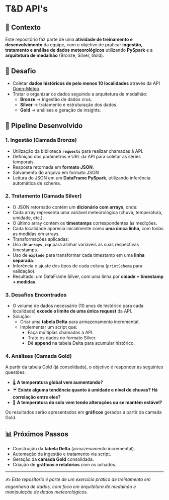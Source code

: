 # T&D API's

## 📌 Contexto
Este repositório faz parte de uma **atividade de treinamento e desenvolvimento** da equipe, com o objetivo de praticar **ingestão, tratamento e análise de dados meteorológicos** utilizando **PySpark** e a **arquitetura de medalhão** (Bronze, Silver, Gold).

## 🎯 Desafio
- Coletar **dados históricos de pelo menos 10 localidades** através da API [Open-Meteo](https://open-meteo.com/).
- Tratar e organizar os dados seguindo a arquitetura de medalhão:
  - **Bronze** → ingestão de dados crus.
  - **Silver** → tratamento e estruturação dos dados.
  - **Gold** → análises e geração de insights.

## 🔄 Pipeline Desenvolvido

### 1. Ingestão (Camada Bronze)
- Utilização da biblioteca **`requests`** para realizar chamadas à API.
- Definição dos parâmetros e URL da API para coletar as séries temporais.
- Resposta retornada em **formato JSON**.
- Salvamento do arquivo em formato JSON
- Leitura do JSON em um **DataFrame PySpark**, utilizando inferência automática de schema.

### 2. Tratamento (Camada Silver)
- O JSON retornado contém um **dicionário com arrays**, onde:
- Cada array representa uma variável meteorológica (chuva, temperatura, umidade, etc.).
- O último array contém os **timestamps** correspondentes às medições.
- Cada localidade aparecia inicialmente como **uma única linha**, com todas as medidas em arrays.
- Transformações aplicadas:
- Uso de **`arrays_zip`** para alinhar variáveis às suas respectivas timestamps.
- Uso de **`explode`** para transformar cada timestamp em uma **linha separada**.
- Inferência e ajuste dos tipos de cada coluna (`printSchema` para validação).
- Resultado: um DataFrame Silver, com uma linha por **cidade + timestamp + medidas**.

### 3. Desafios Encontrados
- O volume de dados necessário (10 anos de histórico para cada localidade) **excede o limite de uma única request** da API.
- Solução:
    - Criar uma **tabela Delta** para armazenamento incremental.
    - Implementar um script que:
        - Faça múltiplas chamadas à API.
        - Trate os dados no formato Silver.
        - Dê **append** na tabela Delta para acumular histórico.

### 4. Análises (Camada Gold)
A partir da tabela Gold (já consolidada), o objetivo é responder às seguintes questões:

- 🌡️ **A temperatura global vem aumentando?**  
- ☔ **Existe alguma tendência quanto à umidade e nível de chuvas? Há correlação entre eles?**  
- 🌱 **A temperatura do solo vem tendo alterações ou se mantém estável?**

Os resultados serão apresentados em **gráficos** gerados a partir da camada Gold.

## 📊 Próximos Passos
- Construção da **tabela Delta** (armazenamento incremental).  
- Automação da ingestão e tratamento via script.  
- Geração da **camada Gold** consolidada.  
- Criação de **gráficos e relatórios** com os achados.

---

✍️ *Este repositório é parte de um exercício prático de treinamento em engenharia de dados, com foco em arquitetura de medalhão e manipulação de dados meteorológicos.*
